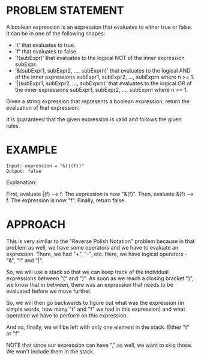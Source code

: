 # PROBLEM STATEMENT

A boolean expression is an expression that evaluates to either true or false. It can be in one of the following shapes:

 - 't' that evaluates to true.
 - 'f' that evaluates to false.
 - '!(subExpr)' that evaluates to the logical NOT of the inner expression subExpr.
 - '&(subExpr1, subExpr2, ..., subExprn)' that evaluates to the logical AND of the inner expressions subExpr1, subExpr2, ..., subExprn where n >= 1.
 - '|(subExpr1, subExpr2, ..., subExprn)' that evaluates to the logical OR of the inner expressions subExpr1, subExpr2, ..., subExprn where n >= 1.

Given a string expression that represents a boolean expression, return the evaluation of that expression.

It is guaranteed that the given expression is valid and follows the given rules.

# EXAMPLE

    Input: expression = "&(|(f))"
    Output: false

Explanation: 

First, evaluate |(f) --> f. The expression is now "&(f)".
Then, evaluate &(f) --> f. The expression is now "f".
Finally, return false.

# APPROACH

This is very similar to the "Reverse Polish Notation" problem because in that problem as well, we have some operators and we have to evaluate an expression. There, we had "+", "-", etc. Here, we have logical operators - "&", "!" and "|".

So, we will use a stack so that we can keep track of the individual expressions between "(" and ")". As soon as we reach a closing bracket ")", we know that in between, there was an expression that needs to be evaluated before we move further.

So, we will then go backwards to figure out what was the expression (in simple words, how many "t" and "f" we had in this expression) and what operation we have to perform on this expression.

And so, finally, we will be left with only one element in the stack. Either "t" or "f".

NOTE that since our expression can have "," as well, we want to skip those. We won't include them in the stack.